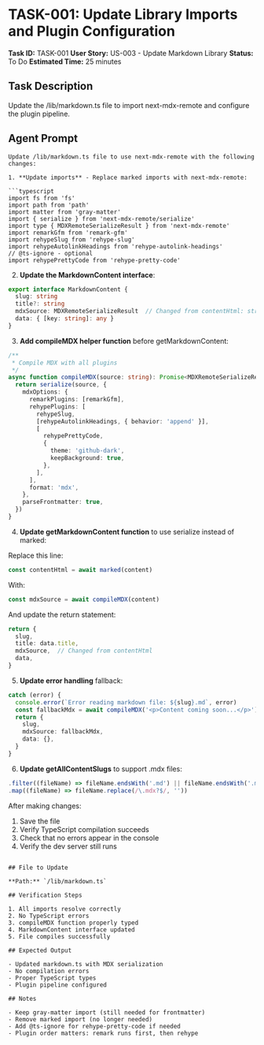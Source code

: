 # TASK-001: Update Library Imports and Plugin Configuration

**Task ID:** TASK-001
**User Story:** US-003 - Update Markdown Library
**Status:** To Do
**Estimated Time:** 25 minutes

## Task Description

Update the /lib/markdown.ts file to import next-mdx-remote and configure the plugin pipeline.

## Agent Prompt

```
Update /lib/markdown.ts file to use next-mdx-remote with the following changes:

1. **Update imports** - Replace marked imports with next-mdx-remote:

```typescript
import fs from 'fs'
import path from 'path'
import matter from 'gray-matter'
import { serialize } from 'next-mdx-remote/serialize'
import type { MDXRemoteSerializeResult } from 'next-mdx-remote'
import remarkGfm from 'remark-gfm'
import rehypeSlug from 'rehype-slug'
import rehypeAutolinkHeadings from 'rehype-autolink-headings'
// @ts-ignore - optional
import rehypePrettyCode from 'rehype-pretty-code'
```

2. **Update the MarkdownContent interface**:

```typescript
export interface MarkdownContent {
  slug: string
  title?: string
  mdxSource: MDXRemoteSerializeResult  // Changed from contentHtml: string
  data: { [key: string]: any }
}
```

3. **Add compileMDX helper function** before getMarkdownContent:

```typescript
/**
 * Compile MDX with all plugins
 */
async function compileMDX(source: string): Promise<MDXRemoteSerializeResult> {
  return serialize(source, {
    mdxOptions: {
      remarkPlugins: [remarkGfm],
      rehypePlugins: [
        rehypeSlug,
        [rehypeAutolinkHeadings, { behavior: 'append' }],
        [
          rehypePrettyCode,
          {
            theme: 'github-dark',
            keepBackground: true,
          },
        ],
      ],
      format: 'mdx',
    },
    parseFrontmatter: true,
  })
}
```

4. **Update getMarkdownContent function** to use serialize instead of marked:

Replace this line:
```typescript
const contentHtml = await marked(content)
```

With:
```typescript
const mdxSource = await compileMDX(content)
```

And update the return statement:
```typescript
return {
  slug,
  title: data.title,
  mdxSource,  // Changed from contentHtml
  data,
}
```

5. **Update error handling** fallback:

```typescript
catch (error) {
  console.error(`Error reading markdown file: ${slug}.md`, error)
  const fallbackMdx = await compileMDX('<p>Content coming soon...</p>')
  return {
    slug,
    mdxSource: fallbackMdx,
    data: {},
  }
}
```

6. **Update getAllContentSlugs** to support .mdx files:

```typescript
.filter((fileName) => fileName.endsWith('.md') || fileName.endsWith('.mdx'))
.map((fileName) => fileName.replace(/\.mdx?$/, ''))
```

After making changes:
1. Save the file
2. Verify TypeScript compilation succeeds
3. Check that no errors appear in the console
4. Verify the dev server still runs
```

## File to Update

**Path:** `/lib/markdown.ts`

## Verification Steps

1. All imports resolve correctly
2. No TypeScript errors
3. compileMDX function properly typed
4. MarkdownContent interface updated
5. File compiles successfully

## Expected Output

- Updated markdown.ts with MDX serialization
- No compilation errors
- Proper TypeScript types
- Plugin pipeline configured

## Notes

- Keep gray-matter import (still needed for frontmatter)
- Remove marked import (no longer needed)
- Add @ts-ignore for rehype-pretty-code if needed
- Plugin order matters: remark runs first, then rehype
